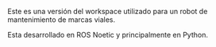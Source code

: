 Este es una versión del workspace utilizado para un robot de mantenimiento de marcas viales.

Esta desarrollado en ROS Noetic y principalmente en Python.
